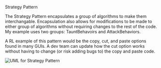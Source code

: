 Strategy Pattern

The Strategy Pattern encapsulates a group of algorithms to make them interchangable.  Encapsulation also allows for modifications to be made to either group of algorithms without requiring changes to the rest of the code.  My example uses two groups: TauntBehavoirs and AttackBehaviors.  

A RL example of this pattern would be the copy, cut, and paste options found in many GUIs.  A dev team can update how the cut option works without having to change (or risk adding bugs to) the copy and paste code.

![UML for Strategy Pattern](https://user-images.githubusercontent.com/22779199/34685707-42afc408-f477-11e7-9c25-6df959995c58.png)
